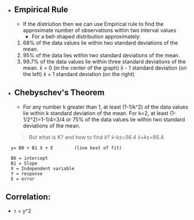 - ## Empirical Rule
  - If the distriution then we can use Empirical rule to find the approximate number of observations within two interval values
    - For a bell-shaped distribution approximately:

  1. 68% of the data values lie within two standard deviations of the mean.
  2. 95% of the data lies within two standard deviations of the mean.
  3. 99.7% of the data values lie within three standard deviations of the mean.
x̄ = 0 (in the center of the graph)
x̄ - 1 standard deviation (on the left)
x̄ + 1 standard deviation (on the right)


- ## Chebyschev's Theorem
  - For any number k greater than 1, at least (1-1/k^2) of the data values lie within k standard deviation of the mean. For k=2, at least (1-1/2^2)=1-1/4=3/4 or 75% of the data values lie within two standard deviations of the mean.

  > But what is K? and how to find it?
  > x̄-k*s=56.4
  > x̄+k*s=86.4

```
  y= B0 + B1 X + E        (line best of fit)

  B0 = intercept
  B1 = Slope
  X = Independent variable
  Y = response
  E = error

  ```

  ## Correlation:
  - r = y^2